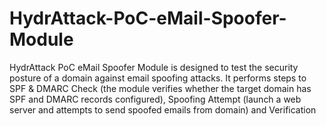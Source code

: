 # HydrAttack-PoC-eMail-Spoofer-Module
HydrAttack PoC eMail Spoofer Module is designed to test the security posture of a domain against email spoofing attacks. It performs steps to SPF &amp; DMARC Check (the module verifies whether the target domain has SPF and DMARC records configured), Spoofing Attempt (launch a web server and attempts to send spoofed emails from domain) and Verification
